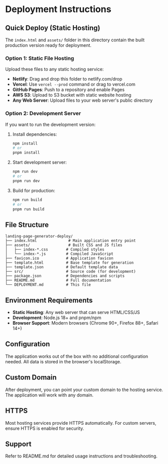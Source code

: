 # Deployment Instructions

## Quick Deploy (Static Hosting)

The `index.html` and `assets/` folder in this directory contain the built production version ready for deployment.

### Option 1: Static File Hosting
Upload these files to any static hosting service:
- **Netlify**: Drag and drop this folder to netlify.com/drop
- **Vercel**: Use `vercel --prod` command or drag to vercel.com
- **GitHub Pages**: Push to a repository and enable Pages
- **AWS S3**: Upload to S3 bucket with static website hosting
- **Any Web Server**: Upload files to your web server's public directory

### Option 2: Development Server
If you want to run the development version:

1. Install dependencies:
   ```bash
   npm install
   # or
   pnpm install
   ```

2. Start development server:
   ```bash
   npm run dev
   # or
   pnpm run dev
   ```

3. Build for production:
   ```bash
   npm run build
   # or
   pnpm run build
   ```

## File Structure

```
landing-page-generator-deploy/
├── index.html              # Main application entry point
├── assets/                 # Built CSS and JS files
│   ├── index-*.css        # Compiled styles
│   └── index-*.js         # Compiled JavaScript
├── favicon.ico            # Application favicon
├── template.html          # Base template for generation
├── template.json          # Default template data
├── src/                   # Source code (for development)
├── package.json           # Dependencies and scripts
├── README.md              # Full documentation
└── DEPLOYMENT.md          # This file
```

## Environment Requirements

- **Static Hosting**: Any web server that can serve HTML/CSS/JS
- **Development**: Node.js 18+ and pnpm/npm
- **Browser Support**: Modern browsers (Chrome 90+, Firefox 88+, Safari 14+)

## Configuration

The application works out of the box with no additional configuration needed. All data is stored in the browser's localStorage.

## Custom Domain

After deployment, you can point your custom domain to the hosting service. The application will work with any domain.

## HTTPS

Most hosting services provide HTTPS automatically. For custom servers, ensure HTTPS is enabled for security.

## Support

Refer to README.md for detailed usage instructions and troubleshooting.


